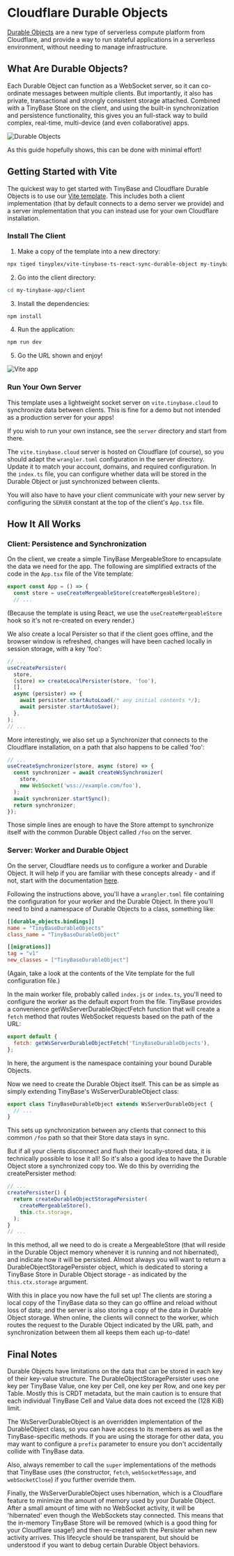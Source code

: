 # Cloudflare Durable Objects

[Durable Objects](https://developers.cloudflare.com/durable-objects/) are a new
type of serverless compute platform from Cloudflare, and provide a way to run
stateful applications in a serverless environment, without needing to manage
infrastructure.

## What Are Durable Objects?

Each Durable Object can function as a WebSocket server, so it can co-ordinate
messages between multiple clients. But importantly, it also has private,
transactional and strongly consistent storage attached. Combined with a TinyBase
Store on the client, and using the built-in synchronization and persistence
functionality, this gives you an full-stack way to build complex, real-time,
multi-device (and even collaborative) apps.

![Durable Objects](/durable.svg 'Durable Objects')

As this guide hopefully shows, this can be done with minimal effort!

## Getting Started with Vite

The quickest way to get started with TinyBase and Cloudflare Durable Objects is
to use our [Vite
template](https://github.com/tinyplex/vite-tinybase-ts-react-sync-durable-object).
This includes both a client implementation (that by default connects to a demo
server we provide) and a server implementation that you can instead use for your
own Cloudflare installation.

### Install The Client

1. Make a copy of the template into a new directory:

```sh
npx tiged tinyplex/vite-tinybase-ts-react-sync-durable-object my-tinybase-app
```

2. Go into the client directory:

```sh
cd my-tinybase-app/client
```

3. Install the dependencies:

```sh
npm install
```

4. Run the application:

```sh
npm run dev
```

5. Go the URL shown and enjoy!

![Vite app](/vite-tinybase-sync.png 'Vite app')

### Run Your Own Server

This template uses a lightweight socket server on `vite.tinybase.cloud` to
synchronize data between clients. This is fine for a demo but not intended as a
production server for your apps!

If you wish to run your own instance, see the `server` directory and start from
there.

The `vite.tinybase.cloud` server is hosted on Cloudflare (of course), so you
should adapt the `wrangler.toml` configuration in the server directory. Update
it to match your account, domains, and required configuration. In the `index.ts`
file, you can configure whether data will be stored in the Durable Object or
just synchronized between clients.

You will also have to have your client communicate with your new server by
configuring the `SERVER` constant at the top of the client's `App.tsx` file.

## How It All Works

### Client: Persistence and Synchronization

On the client, we create a simple TinyBase MergeableStore to encapsulate the
data we need for the app. The following are simplified extracts of the code in
the `App.tsx` file of the Vite template:

```js yolo
export const App = () => {
  const store = useCreateMergeableStore(createMergeableStore);
  // ...
```

(Because the template is using React, we use the `useCreateMergeableStore` hook
so it's not re-created on every render.)

We also create a local Persister so that if the client goes offline, and the
browser window is refreshed, changes will have been cached locally in session
storage, with a key 'foo':

```js yolo
// ...
useCreatePersister(
  store,
  (store) => createLocalPersister(store, 'foo'),
  [],
  async (persister) => {
    await persister.startAutoLoad(/* any initial contents */);
    await persister.startAutoSave();
  },
);
// ...
```

More interestingly, we also set up a Synchronizer that connects to the
Cloudflare installation, on a path that also happens to be called 'foo':

```js yolo
// ...
useCreateSynchronizer(store, async (store) => {
  const synchronizer = await createWsSynchronizer(
    store,
    new WebSocket('wss://example.com/foo'),
  );
  await synchronizer.startSync();
  return synchronizer;
});
```

Those simple lines are enough to have the Store attempt to synchronize itself
with the common Durable Object called `/foo` on the server.

### Server: Worker and Durable Object

On the server, Cloudflare needs us to configure a worker and Durable Object. It
will help if you are familiar with these concepts already - and if not, start
with the documentation
[here](https://developers.cloudflare.com/durable-objects/get-started/walkthrough/).

Following the instructions above, you'll have a `wrangler.toml` file containing
the configuration for your worker and the Durable Object. In there you'll need
to bind a namespace of Durable Objects to a class, something like:

```toml
[[durable_objects.bindings]]
name = "TinyBaseDurableObjects"
class_name = "TinyBaseDurableObject"

[[migrations]]
tag = "v1"
new_classes = ["TinyBaseDurableObject"]
```

(Again, take a look at the contents of the Vite template for the full
configuration file.)

In the main worker file, probably called `index.js` or `index.ts`, you'll need
to configure the worker as the default export from the file. TinyBase provides a
convenience getWsServerDurableObjectFetch function that will create a `fetch`
method that routes WebSocket requests based on the path of the URL:

```js yolo
export default {
  fetch: getWsServerDurableObjectFetch('TinyBaseDurableObjects'),
};
```

In here, the argument is the namespace containing your bound Durable Objects.

Now we need to create the Durable Object itself. This can be as simple as simply
extending TinyBase's WsServerDurableObject class:

```js yolo
export class TinyBaseDurableObject extends WsServerDurableObject {
  // ...
}
```

This sets up synchronization between any clients that connect to this common
`/foo` path so that their Store data stays in sync.

But if all your clients disconnect and flush their locally-stored data, it is
technically possible to lose it all! So it's also a good idea to have the
Durable Object store a synchronized copy too. We do this by overriding the
createPersister method:

```js yolo
// ...
createPersister() {
  return createDurableObjectStoragePersister(
    createMergeableStore(),
    this.ctx.storage,
  );
}
// ...
```

In this method, all we need to do is create a MergeableStore (that will reside
in the Durable Object memory whenever it is running and not hibernated), and
indicate how it will be persisted. Almost always you will want to return a
DurableObjectStoragePersister object, which is dedicated to storing a TinyBase
Store in Durable Object storage - as indicated by the `this.ctx.storage`
argument.

With this in place you now have the full set up! The clients are storing a local
copy of the TinyBase data so they can go offline and reload without loss of
data; and the server is also storing a copy of the data in Durable Object
storage. When online, the clients will connect to the worker, which routes the
request to the Durable Object indicated by the URL path, and synchronization
between them all keeps them each up-to-date!

## Final Notes

Durable Objects have limitations on the data that can be stored in each key of
their key-value structure. The DurableObjectStoragePersister uses one key per
TinyBase Value, one key per Cell, one key per Row, and one key per Table. Mostly
this is CRDT metadata, but the main caution is to ensure that each individual
TinyBase Cell and Value data does not exceed the (128 KiB) limit.

The WsServerDurableObject is an overridden implementation of the DurableObject
class, so you can have access to its members as well as the TinyBase-specific
methods. If you are using the storage for other data, you may want to configure
a `prefix` parameter to ensure you don't accidentally collide with TinyBase
data.

Also, always remember to call the `super` implementations of the methods that
TinyBase uses (the constructor, `fetch`, `webSocketMessage`, and
`webSocketClose`) if you further override them.

Finally, the WsServerDurableObject uses hibernation, which is a Cloudflare
feature to minimize the amount of memory used by your Durable Object. After a
small amount of time with no WebSocket activity, it will be 'hibernated' even
though the WebSockets stay connected. This means that the in-memory TinyBase
Store will be removed (which is a good thing for your Cloudflare usage!) and
then re-created with the Persister when new activity arrives. This lifecycle
should be transparent, but should be understood if you want to debug certain
Durable Object behaviors.

